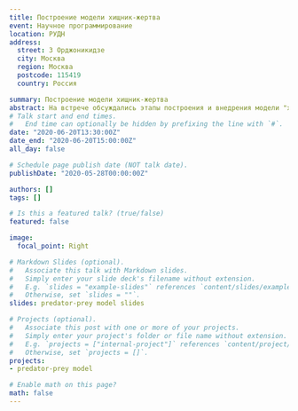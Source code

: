 ```yaml
---
title: Построение модели хищник-жертва
event: Научное программирование
location: РУДН
address: 
  street: 3 Орджоникидзе
  city: Москва
  region: Москва
  postcode: 115419
  country: Россия

summary: Построение модели хищник-жертва
abstract: На встрече обсуждались этапы построения и внедрения модели "хищник-жертва"
# Talk start and end times.
#   End time can optionally be hidden by prefixing the line with `#`.
date: "2020-06-20T13:30:00Z"
date_end: "2020-06-20T15:00:00Z"
all_day: false

# Schedule page publish date (NOT talk date).
publishDate: "2020-05-28T00:00:00Z"

authors: []
tags: []

# Is this a featured talk? (true/false)
featured: false

image:
  focal_point: Right

# Markdown Slides (optional).
#   Associate this talk with Markdown slides.
#   Simply enter your slide deck's filename without extension.
#   E.g. `slides = "example-slides"` references `content/slides/example-slides.md`.
#   Otherwise, set `slides = ""`.
slides: predator-prey model slides

# Projects (optional).
#   Associate this post with one or more of your projects.
#   Simply enter your project's folder or file name without extension.
#   E.g. `projects = ["internal-project"]` references `content/project/deep-learning/index.md`.
#   Otherwise, set `projects = []`.
projects:
- predator-prey model

# Enable math on this page?
math: false
---
```

